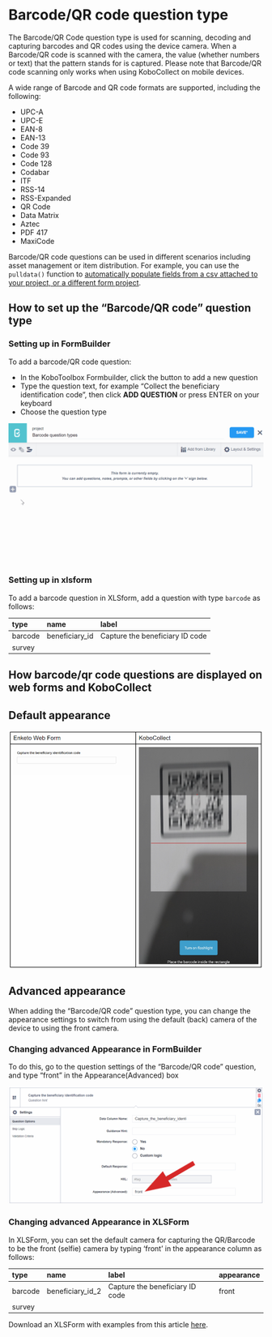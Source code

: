 # Barcode/QR code question type

The Barcode/QR Code question type is used for scanning, decoding and capturing
barcodes and QR codes using the device camera. When a Barcode/QR code is scanned
with the camera, the value (whether numbers or text) that the pattern stands for
is captured. Please note that Barcode/QR code scanning only works when using
KoboCollect on mobile devices.

A wide range of Barcode and QR code formats are supported, including the
following:

- UPC-A
- UPC-E
- EAN-8
- EAN-13
- Code 39
- Code 93
- Code 128
- Codabar
- ITF
- RSS-14
- RSS-Expanded
- QR Code
- Data Matrix
- Aztec
- PDF 417
- MaxiCode

Barcode/QR code questions can be used in different scenarios including asset
management or item distribution. For example, you can use the `pulldata()`
function to
[automatically populate fields from a csv attached to your project, or a different form project](https://community.kobotoolbox.org/t/trying-to-build-a-form-that-will-use-pulldata-function-to-verify-barcode-id/4724).

## How to set up the “Barcode/QR code” question type

### Setting up in FormBuilder

To add a barcode/QR code question:

- In the KoboToolbox Formbuilder, click the <i class="k-icon k-icon-plus"></i>
  button to add a new question
- Type the question text, for example “Collect the beneficiary identification
  code”, then click **ADD QUESTION** or press ENTER on your keyboard
- Choose the question type

![Adding Barcode/QRCode questions](images/barcode_qrcode_questions/adding_barcode_qrcode_questions.gif)

### Setting up in xlsform

To add a barcode question in XLSform, add a question with type `barcode` as
follows:

| type    | name           | label                           |
| :------ | :------------- | :------------------------------ |
| barcode | beneficiary_id | Capture the beneficiary ID code |
| survey  |

## How barcode/qr code questions are displayed on web forms and KoboCollect

## Default appearance

![Default appearance of Barcode/QRCode questions](images/barcode_qrcode_questions/barcode_qrcode_appearance.png)

## Advanced appearance

When adding the “Barcode/QR code” question type, you can change the appearance
settings to switch from using the default (back) camera of the device to using
the front camera.

### Changing advanced Appearance in FormBuilder

To do this, go to the question settings of the “Barcode/QR code” question, and
type “front” in the Appearance(Advanced) box

![Changing appearance of Barcode/QRCode questions](images/barcode_qrcode_questions/change_appearance_barcode_qrcode_questions.png)

### Changing advanced Appearance in XLSForm

In XLSForm, you can set the default camera for capturing the QR/Barcode to be
the front (selfie) camera by typing ‘front’ in the appearance column as follows:

| type    | name             | label                           | appearance |
| :------ | :--------------- | :------------------------------ | :--------- |
| barcode | beneficiary_id_2 | Capture the beneficiary ID code | front      |
| survey  |

<p class="note">
  Download an XLSForm with examples from this article
  <a
    download
    class="reference"
    href="./_static/files/barcode_qrcode_questions/barcode_qrcode_questions.xlsx"
    >here</a
  >.
</p>

